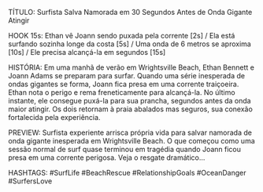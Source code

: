 TÍTULO: Surfista Salva Namorada em 30 Segundos Antes de Onda Gigante Atingir

HOOK 15s:
Ethan vê Joann sendo puxada pela corrente [2s] / Ela está surfando sozinha longe da costa [5s] / Uma onda de 6 metros se aproxima [10s] / Ele precisa alcançá-la em segundos [15s]

HISTÓRIA:
Em uma manhã de verão em Wrightsville Beach, Ethan Bennett e Joann Adams se preparam para surfar. Quando uma série inesperada de ondas gigantes se forma, Joann fica presa em uma corrente traiçoeira. Ethan nota o perigo e rema freneticamente para alcançá-la. No último instante, ele consegue puxá-la para sua prancha, segundos antes da onda maior atingir. Os dois retornam à praia abalados mas seguros, sua conexão fortalecida pela experiência.

PREVIEW:
Surfista experiente arrisca própria vida para salvar namorada de onda gigante inesperada em Wrightsville Beach. O que começou como uma sessão normal de surf quase terminou em tragédia quando Joann ficou presa em uma corrente perigosa. Veja o resgate dramático...

HASHTAGS:
#SurfLife #BeachRescue #RelationshipGoals #OceanDanger #SurfersLove
